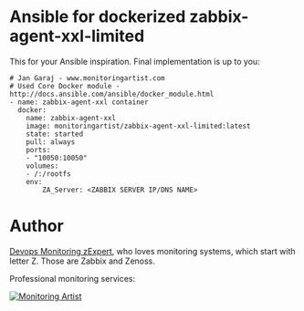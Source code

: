 # Ansible for dockerized zabbix-agent-xxl-limited

This for your Ansible inspiration. Final implementation is up to you:

```
# Jan Garaj - www.monitoringartist.com
# Used Core Docker module - http://docs.ansible.com/ansible/docker_module.html
- name: zabbix-agent-xxl container
  docker:
    name: zabbix-agent-xxl
    image: monitoringartist/zabbix-agent-xxl-limited:latest
    state: started
    pull: always
    ports:
    - "10050:10050"
    volumes:
    - /:/rootfs    
    env:
        ZA_Server: <ZABBIX SERVER IP/DNS NAME>     
```

Author
======

[Devops Monitoring zExpert](http://www.jangaraj.com 'DevOps / Docker / Kubernetes / Zabbix / Zenoss / Monitoring'), 
who loves monitoring systems, which start with letter Z. 
Those are Zabbix and Zenoss.

Professional monitoring services:

[![Monitoring Artist](http://monitoringartist.com/img/github-monitoring-artist-logo.jpg)](http://www.monitoringartist.com 'DevOps / Docker / Kubernetes / Zabbix / Zenoss / Monitoring')
